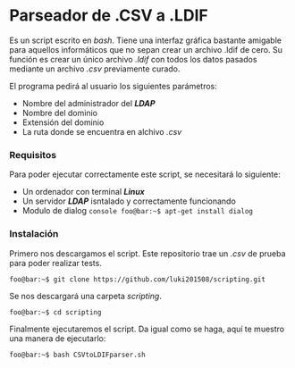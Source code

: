 # Parseador de .CSV a .LDIF

Es un script escrito en *bash*. Tiene una interfaz gráfica bastante amigable para aquellos informáticos que no sepan crear un archivo .ldif de cero. Su función es crear un único archivo *.ldif* con todos los datos pasados mediante un archivo *.csv* previamente curado.

El programa pedirá al usuario los siguientes parámetros:
  - Nombre del administrador del ***LDAP***
  - Nombre del dominio
  - Extensión del dominio
  - La ruta donde se encuentra en alchivo *.csv*

### Requisitos
Para poder ejecutar correctamente este script, se necesitará lo siguiente:
  - Un ordenador con terminal ***Linux***
  - Un servidor ***LDAP*** isntalado y correctamente funcionando
  - Modulo de dialog ```console foo@bar:~$ apt-get install dialog```

### Instalación 
Primero nos descargamos el script. Este repositorio trae un *.csv* de prueba para poder realizar tests.
```console
foo@bar:~$ git clone https://github.com/luki201508/scripting.git
```
Se nos descargará una carpeta *scripting*.
```console
foo@bar:~$ cd scripting
```
Finalmente ejecutaremos el script. Da igual como se haga, aquí te muestro una manera de ejecutarlo:
```console
foo@bar:~$ bash CSVtoLDIFparser.sh
```
